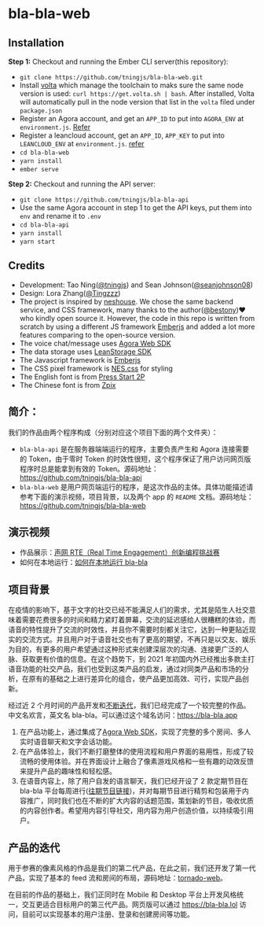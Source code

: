 # bla-bla-web

## Installation

**Step 1:** Checkout and running the Ember CLI server(this repository):

- `git clone https://github.com/tningjs/bla-bla-web.git`
- Install [volta](https://docs.volta.sh/guide/) which manage the toolchain to maks sure the same node version is used: `curl https://get.volta.sh | bash`. After installed, Volta will automatically pull in the node version that list in the `volta` filed under `package.json`
- Register an Agora account, and get an `APP_ID` to put into `AGORA_ENV` at `environment.js`. [Refer](https://docs.agora.io/en/Voice/product_voice?platform=Web)
- Register a leancloud account, get an `APP_ID`, `APP_KEY` to put into `LEANCLOUD_ENV` at `environment.js`. [refer](https://docs.leancloud.app/leanstorage_guide-js.html)
- `cd bla-bla-web`
- `yarn install`
- `ember serve`

**Step 2:** Checkout and running the API server:

- `git clone https://github.com/tningjs/bla-bla-api`
- Use the same Agora account in step 1 to get the API keys, put them into `env` and rename it to `.env`
- `cd bla-bla-api`
- `yarn install`
- `yarn start`

## Credits

- Development: Tao Ning([@tningjs](https://github.com/tningjs)) and Sean Johnson([@seanjohnson08](https://github.com/seanjohnson08))
- Design: Lora Zhang([@Tingzzz](https://github.com/Tingzzz))
- The project is inspired by [neshouse](https://neshouse.com/). We chose the same backend service, and CSS framework, many thanks to the author([@bestony](https://github.com/bestony))❤️ who kindly open source it. However, the code in this repo is written from scratch by using a different JS framework [Emberjs](https://emberjs.com/) and added a lot more features comparing to the open-source version.
- The voice chat/message uses [Agora Web SDK](https://docs.agora.io/cn/Voice/API%20Reference/web_ng/index.html)
- The data storage uses [LeanStorage SDK](https://docs.leancloud.app/leanstorage_guide-js.html)
- The Javascript framework is [Emberjs](https://emberjs.com/)
- The CSS pixel framework is [NES.css](https://nostalgic-css.github.io/NES.css/) for styling
- The English font is from [Press Start 2P](https://fonts.google.com/specimen/Press+Start+2P)
- The Chinese font is from [Zpix](https://github.com/SolidZORO/zpix-pixel-font)

## 简介：

我们的作品由两个程序构成（分别对应这个项目下面的两个文件夹）：

- `bla-bla-api` 是在服务器端端运行的程序，主要负责产生和 Agora 连接需要的 Token，由于零时 Token 的时效性很短，这个程序保证了用户访问网页版程序时总是能拿到有效的 Token。源码地址：https://github.com/tningjs/bla-bla-api
- `bla-bla-web` 是用户网页端运行的程序，是这次作品的主体。具体功能描述请参考下面的演示视频，项目背景，以及两个 app 的 `README` 文档。源码地址：https://github.com/tningjs/bla-bla-web

## 演示视频

- 作品展示：[声网 RTE（Real Time Engagement）创新编程挑战赛](https://www.bilibili.com/video/BV11Q4y1R72g/)
- 如何在本地运行：[如何在本地运行 bla-bla](https://www.bilibili.com/video/BV1By4y137p2/)

## 项目背景

在疫情的影响下，基于文字的社交已经不能满足人们的需求，尤其是陌生人社交意味着需要花费很多的时间和精力紧盯着屏幕，交流的延迟感给人很糟糕的体验，而语音的特性提升了交流的时效性，并且你不需要时刻都关注它，达到一种更贴近现实的交流方式。并且用户对于语音社交也有了更高的期望，不再只是以交友、娱乐为目的，有更多的用户希望通过这种形式来创建深层次的沟通、连接更广泛的人脉、获取更有价值的信息。在这个趋势下，到 2021 年初国内外已经推出多款主打语音功能的社交产品，我们也受到这类产品的启发，通过对同类产品和市场的分析，在原有的基础之上进行差异化的组合，使产品更加高效、可行，实现产品创新。

经过近 2 个月时间的产品开发和[不断迭代](#产品的迭代)，我们已经完成了一个较完整的作品。中文名欢言，英文名 bla-bla。可以通过这个域名访问：https://bla-bla.app

1. 在产品功能上，通过集成了[Agora Web SDK](https://docs.agora.io/cn/Voice/API%20Reference/web_ng/index.html)，实现了完整的多个房间、多人实时语音聊天和文字会话功能。
2. 在产品体验上，我们不断打磨整体的使用流程和用户界面的易用性，形成了较流畅的使用体验。并在界面设计上融合了像素游戏风格和一些有趣的动效反馈来提升产品的趣味性和轻松感。
3. 在语音内容上，除了用户自发的语言聊天，我们已经开设了 2 款定期节目在 bla-bla 平台每周进行([往期节目链接](https://bla-bla.club/talkwithmichael/))，并对每期节目进行精剪和包装用于内容推广，同时我们也在不断的扩大内容的话题范围，策划新的节目，吸收优质的内容创作者。希望用内容引导社交，用内容为用户创造价值，以持续吸引用户。

## 产品的迭代

用于参赛的像素风格的作品是我们的第二代产品，在此之前，我们还开发了第一代产品，实现了基本的 feed 流和房间的布局，源码地址：[tornado-web](https://github.com/tningjs/tornado-web)。

在目前的作品的基础上，我们正同时在 Mobile 和 Desktop 平台上开发风格统一，交互更适合目标用户的第三代产品。网页版可以通过 https://bla-bla.lol 访问，目前可以实现基本的用户注册、登录和创建房间等功能。

